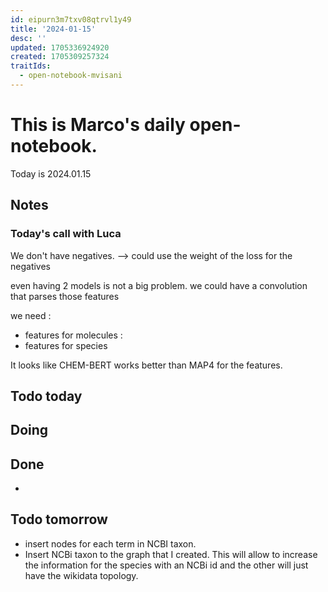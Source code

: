```yaml
---
id: eipurn3m7txv08qtrvl1y49
title: '2024-01-15'
desc: ''
updated: 1705336924920
created: 1705309257324
traitIds:
  - open-notebook-mvisani
---
```

# This is Marco's daily open-notebook.

Today is 2024.01.15


## Notes
### Today's call with Luca
We don't have negatives. --> could use the weight of the loss for the negatives 

even having 2 models is not a big problem. we could have a convolution that parses those features

we need : 
- features for molecules : 
- features for species

It looks like CHEM-BERT works better than MAP4 for the features.

## Todo today

## Doing


## Done
* 


## Todo tomorrow
* insert nodes for each term in NCBI taxon. 
* Insert NCBi taxon to the graph that I created. This will allow to increase the information for the species with an NCBi id and the other will just have the wikidata topology.